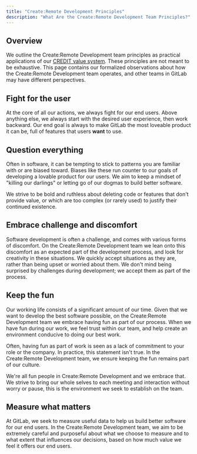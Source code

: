 ```yaml
---
title: "Create:Remote Development Principles"
description: "What Are the Create:Remote Development Team Principles?"
---
```


## Overview

We outline the Create:Remote Development team principles as practical applications of our [CREDIT value system](/handbook/values/). These principles are not meant to be exhaustive. This page contains our formalized observations about how the Create:Remote Development team operates, and other teams in GitLab may have different perspectives.

## Fight for the user

At the core of all our actions, we always fight for our end users. Above anything else, we always start with the desired user experience, then work backward. Our end goal is always to make GitLab the most loveable product it can be, full of features that users **want** to use.

## Question everything

Often in software, it can be tempting to stick to patterns you are familiar with or are biased toward. Biases like these run counter to our goals of developing a lovable product for our users. We aim to keep a mindset of "killing our darlings" or letting go of our dogmas to build better software.

We strive to be bold and ruthless about deleting code or features that don't provide value, or which are too complex (or rarely used) to justify their continued existence.

## Embrace challenge and discomfort

Software development is often a challenge, and comes with various forms of discomfort. On the Create:Remote Development team we lean onto this discomfort as an expected part of the development process, and look for creativity in these situations. We quickly accept situations as they are, rather than being upset or worried about them. We don't mind being surprised by challenges during development; we accept them as part of the process.

## Keep the fun

Our working life consists of a significant amount of our time. Given that we want to develop the best software possible, on the Create:Remote Development team we embrace having fun as part of our process. When we have fun during our work, we feel trust within our team, and help create an environment conducive to doing our best work.

Often, having fun as part of work is seen as a lack of commitment to your role or the company. In practice, this statement isn't true. In the Create:Remote Development team, we ensure keeping the fun remains part of our culture.

We're all fun people in Create:Remote Development and we embrace that. We strive to bring our whole selves to each meeting and interaction without worry or pause, this is the environment we seek to establish on the team.

## Measure what matters

At GitLab, we seek to measure useful data to help us build better software for our end users. In the Create:Remote Development team, we aim to be extremely careful and purposeful about what we choose to measure and to what extent that influences our decisions, based on how much value we feel it offers our end users.
